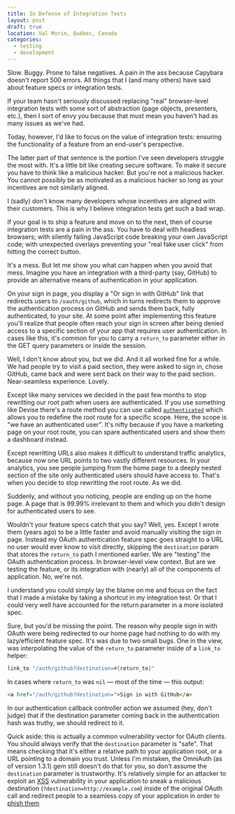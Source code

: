 ```yaml
---
title: In Defense of Integration Tests
layout: post
draft: true
location: Val Morin, Québec, Canada
categories:
  - testing
  - development
---
```


Slow. Buggy. Prone to false negatives. A pain in the ass because Capybara doesn't report 500 errors. All things that I (and many others) have said about feature specs or integration tests.

If your team hasn't seriously discussed replacing "real" browser-level integration tests with some sort of abstraction (page objects, presenters, etc.), then I sort of envy you because that must mean you haven't had as many issues as we've had.

Today, however, I'd like to focus on the value of integration tests: ensuring the functionality of a feature from an end-user's perspective.

The latter part of that sentence is the portion I've seen developers struggle the most with. It's a little bit like creating secure software. To make it secure you have to think like a malicious hacker. But you're not a malicious hacker. You cannot possibly be as motivated as a malicious hacker so long as your incentives are not similarly aligned.

I (sadly) don't know many developers whose incentives are aligned with their customers. This is why I believe integration tests get such a bad wrap.

If your goal is to ship a feature and move on to the next, then of course integration tests are a pain in the ass. You have to deal with headless browsers; with silently failing JavaScript code breaking your own JavaScript code; with unexpected overlays preventing your "real fake user click" from hitting the correct button.

It's a mess. But let me show you what can happen when you avoid that mess. Imagine you have an integration with a third-party (say, GitHub) to provide an alternative means of authentication in your application.

On your sign in page, you display a "Or sign in with GitHub" link that redirects users to `/oauth/github`, which in turns redirects them to approve the authentication process on GitHub and sends them back, fully authenticated,  to your site. At some point after implementing this feature you'll realize that people often reach your sign in screen after being denied access to a specific section of your app that requires user authentication. In cases like this, it's common for you to carry a `return_to` parameter either in the GET query parameters or inside the session.

Well, I don't know about you, but we did. And it all worked fine for a while. We had people try to visit a paid section, they were asked to sign in, chose GitHub, came back and were sent back on their way to the paid section. Near-seamless experience. Lovely.

Except like many services we decided in the past few months to stop rewritting our root path when users are authenticated. If you use something like Devise there's a route method you can use called [`authenticated`][devise-authenticated] which allows you to redefine the root route for a specific scope. Here, the scope is "we have an authenticated user". It's nifty because if you have a marketing page on your root route, you can spare authenticated users and show them a dashboard instead.

Except rewritting URLs also makes it difficult to understand traffic analytics, because now one URL points to two vastly different resources. In your analytics, you see people jumping from the home page to a deeply nested section of the site only authenticated users should have access to. That's when you decide to stop rewritting the root route. As we did.

Suddenly, and without you noticing, people are ending up on the home page. A page that is 99.99% irrelevant to them and which you didn't design for authenticated users to see.

Wouldn't your feature specs catch that you say? Well, yes. Except I wrote them (years ago) to be a little faster and avoid manually visiting the sign in page. Instead my OAuth authentication feature spec goes straight to a URL no user would ever know to visit directly, skipping the `destination` param that stores the `return_to` path I mentioned earlier. We are "testing" the OAuth authentication process. In browser-level view context. But are we testing the feature, or its integration with (nearly) all of the components of application. No, we're not.

I understand you could simply lay the blame on me and focus on the fact that I made a mistake by taking a shortcut in my integration test. Or that I could very well have accounted for the return parameter in a more isolated spec.

Sure, but you'd be missing the point. The reason why people sign in with OAuth were being redirected to our home page had nothing to do with my lazy/efficient feature spec. It's was due to two small bugs. One in the view, was interpolating the value of the `return_to` parameter inside of a `link_to` helper:

```ruby
link_to "/auth/github?destination=#{return_to}"
```

In cases where `return_to` was `nil` — most of the time — this output:

```html
<a href="/auth/github?destination=">Sign in with GitHub</a>
```

In our authentication callback controller action we assumed (hey, don't judge) that if the destination parameter coming back in the authentication hash was truthy, we should redirect to it.

Quick aside: this is actually a common vulnerability vector for OAuth clients. You should always verify that the `destination` parameter is "safe". That means checking that it's either a relative path to your application root, or a URL pointing to a domain you trust. Unless I'm mistaken, the OmniAuth (as of version 1.3.1) gem still doesn't do that for you, so don't assume the `destination` parameter is trustworthy. It's relatively simple for an attacker to exploit an [XSS][xss] vulnerability in your application to sneak a malicious destination (`?destination=http://example.com`) inside of the original OAuth call and redirect people to a seamless copy of your application in order to [phish them][phishing]

[devise-authenticated]: https://github.com/plataformatec/devise/wiki/How-To:-Define-a-different-root-route-for-logged-in-out-users
[xss]: https://www.owasp.org/index.php/XSS
[phishing]: https://www.owasp.org/index.php/Phishing
